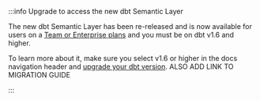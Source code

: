 :::info Upgrade to access the new dbt Semantic Layer

The new dbt Semantic Layer has been re-released and is now available for users on a [Team or Enterprise plans](https://www.getdbt.com/pricing/) and you must be on dbt v1.6 and higher. 

To learn more about it, make sure you select v1.6 or higher in the docs navigation header and [upgrade your dbt version](/docs/dbt-versions/upgrade-core-in-cloud). ALSO ADD LINK TO MIGRATION GUIDE

:::
